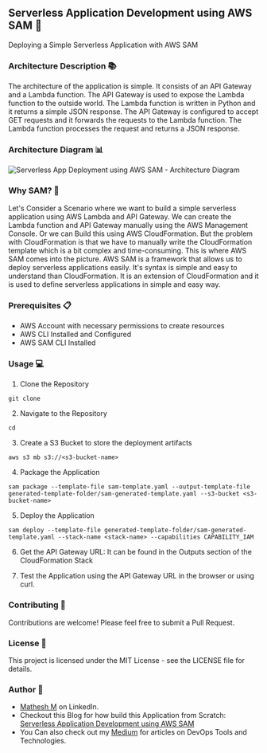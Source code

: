 ## Serverless Application Development using AWS SAM 🚀
Deploying a Simple Serverless Application with AWS SAM

### Architecture Description 📚

The architecture of the application is simple. It consists of an API Gateway and a Lambda function. The API Gateway is used to expose the Lambda function to the outside world. The Lambda function is written in Python and it returns a simple JSON response. The API Gateway is configured to accept GET requests and it forwards the requests to the Lambda function. The Lambda function processes the request and returns a JSON response.

### Architecture Diagram 📊

![Serverless App Deployment using AWS SAM -  Architecture Diagram](https://github.com/mathesh-me/serverless-app-deployment-sam/assets/144098846/0433a43e-6181-46c1-9019-51bde70d0733)


### Why SAM? 🤔

Let's Consider a Scenario where we want to build a simple serverless application using AWS Lambda and API Gateway. We can create the Lambda function and API Gateway manually using the AWS Management Console. Or we can Build this using AWS CloudFormation. But the problem with CloudFormation is that we have to manually write the CloudFormation template which is a bit complex and time-consuming. This is where AWS SAM comes into the picture. AWS SAM is a framework that allows us to deploy serverless applications easily. It's syntax is simple and easy to understand than CloudFormation. It is an extension of CloudFormation and it is used to define serverless applications in simple and easy way.

### Prerequisites 📋

- AWS Account with necessary permissions to create resources
- AWS CLI Installed and Configured
- AWS SAM CLI Installed

### Usage 💻

1. Clone the Repository
```
git clone 
```
2. Navigate to the Repository
```
cd 
```
3. Create a S3 Bucket to store the deployment artifacts
```
aws s3 mb s3://<s3-bucket-name>
```
4. Package the Application
```
sam package --template-file sam-template.yaml --output-template-file generated-template-folder/sam-generated-template.yaml --s3-bucket <s3-bucket-name>
```
5. Deploy the Application
```
sam deploy --template-file generated-template-folder/sam-generated-template.yaml --stack-name <stack-name> --capabilities CAPABILITY_IAM
```
6. Get the API Gateway URL: It can be found in the Outputs section of the CloudFormation Stack

7. Test the Application using the API Gateway URL in the browser or using curl.

### Contributing 🤝

Contributions are welcome! Please feel free to submit a Pull Request.

### License 📝

This project is licensed under the MIT License - see the LICENSE file for details.

### Author 📖

- [Mathesh M](https://www.linkedin.com/in/mathesh-me/) on LinkedIn.
- Checkout this Blog for how build this Application from Scratch: [Serverless Application Development using AWS SAM]()
- You Can also check out my [Medium](https://medium.com/@mathesh-me) for articles on DevOps Tools and Technologies.
